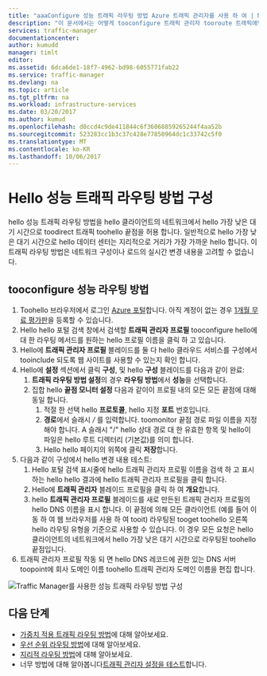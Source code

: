 ```yaml
---
title: "aaaConfigure 성능 트래픽 라우팅 방법 Azure 트래픽 관리자를 사용 하 여 | Microsoft Docs"
description: "이 문서에서는 어떻게 tooconfigure 트래픽 관리자 tooroute 트래픽에만 toohello 끝점 대기 시간이 가장 짧은 설명"
services: traffic-manager
documentationcenter: 
author: kumudd
manager: timlt
editor: 
ms.assetid: 6dca6de1-18f7-4962-bd98-6055771fab22
ms.service: traffic-manager
ms.devlang: na
ms.topic: article
ms.tgt_pltfrm: na
ms.workload: infrastructure-services
ms.date: 03/20/2017
ms.author: kumud
ms.openlocfilehash: d0ccd4c9de411844c6f36068859265244f4aa52b
ms.sourcegitcommit: 523283cc1b3c37c428e77850964dc1c33742c5f0
ms.translationtype: MT
ms.contentlocale: ko-KR
ms.lasthandoff: 10/06/2017
---
```

# <a name="configure-hello-performance-traffic-routing-method"></a>Hello 성능 트래픽 라우팅 방법 구성

hello 성능 트래픽 라우팅 방법을 hello 클라이언트의 네트워크에서 hello 가장 낮은 대기 시간으로 toodirect 트래픽 toohello 끝점을 허용 합니다. 일반적으로 hello 가장 낮은 대기 시간으로 hello 데이터 센터는 지리적으로 거리가 가장 가까운 hello 합니다. 이 트래픽 라우팅 방법은 네트워크 구성이나 로드의 실시간 변경 내용을 고려할 수 없습니다.

##  <a name="tooconfigure-performance-routing-method"></a>tooconfigure 성능 라우팅 방법

1. Toohello 브라우저에서 로그인 [Azure 포털](http://portal.azure.com)합니다. 아직 계정이 없는 경우 [1개월 무료 평가판](https://azure.microsoft.com/free/)을 등록할 수 있습니다. 
2. Hello hello 포털 검색 창에서 검색할 **트래픽 관리자 프로필** tooconfigure hello에 대 한 라우팅 메서드를 원하는 hello 프로필 이름을 클릭 하 고 있습니다.
3. Hello에 **트래픽 관리자 프로필** 블레이드를 둘 다 hello 클라우드 서비스를 구성에서 tooinclude 되도록 웹 사이트를 사용할 수 있는지 확인 합니다.
4. Hello에 **설정** 섹션에서 클릭 **구성**, 및 hello **구성** 블레이드를 다음과 같이 완료:
    1. **트래픽 라우팅 방법 설정**의 경우 **라우팅 방법**에서 **성능**을 선택합니다.
    2. 집합 hello **끝점 모니터 설정** 다음과 같이이 프로필 내의 모든 모든 끝점에 대해 동일 합니다.
        1. 적절 한 선택 hello **프로토콜**, hello 지정 **포트** 번호입니다. 
        2. **경로**에서 슬래시  */* 를 입력합니다. toomonitor 끝점 경로 파일 이름을 지정 해야 합니다. A 슬래시 "/" hello 상대 경로 대 한 유효한 항목 및 hello이 파일은 hello 루트 디렉터리 (기본값)를 의미 합니다.
        3. Hello hello 페이지의 위쪽에 클릭 **저장**합니다.
5.  다음과 같이 구성에서 hello 변경 내용 테스트:
    1.  Hello 포털 검색 표시줄에 hello 트래픽 관리자 프로필 이름을 검색 하 고 표시 하는 hello hello 결과에 hello 트래픽 관리자 프로필을 클릭 합니다.
    2.  Hello에 **트래픽 관리자** 블레이드 프로필을 클릭 하 여 **개요**합니다.
    3.  hello **트래픽 관리자 프로필** 블레이드를 새로 만든된 트래픽 관리자 프로필의 hello DNS 이름을 표시 합니다. 이 끝점에 의해 모든 클라이언트 (예를 들어 이동 하 여 웹 브라우저를 사용 하 여 tooit) 라우팅된 tooget toohello 오른쪽 hello 라우팅 유형을 기준으로 사용할 수 있습니다. 이 경우 모든 요청은 hello 클라이언트의 네트워크에서 hello 가장 낮은 대기 시간으로 라우팅된 toohello 끝점입니다.
6. 트래픽 관리자 프로필 작동 되 면 hello DNS 레코드에 권한 있는 DNS 서버 toopoint에 회사 도메인 이름 toohello 트래픽 관리자 도메인 이름을 편집 합니다.

![Traffic Manager를 사용한 성능 트래픽 라우팅 방법 구성][1]

## <a name="next-steps"></a>다음 단계

- [가중치 적용 트래픽 라우팅 방법](traffic-manager-configure-weighted-routing-method.md)에 대해 알아보세요.
- [우선 순위 라우팅 방법](traffic-manager-configure-priority-routing-method.md)에 대해 알아보세요.
- [지리적 라우팅 방법](traffic-manager-configure-geographic-routing-method.md)에 대해 알아보세요.
- 너무 방법에 대해 알아봅니다[트래픽 관리자 설정을 테스트](traffic-manager-testing-settings.md)합니다.

<!--Image references-->
[1]: ./media/traffic-manager-performance-routing-method/traffic-manager-performance-routing-method.png